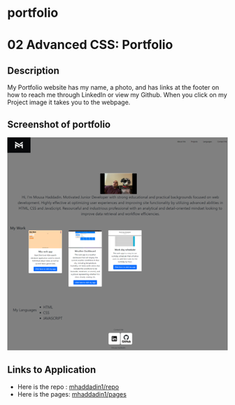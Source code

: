 # portfolio

# 02 Advanced CSS: Portfolio

## Description

My Portfolio website has my name, a photo, and has links at the footer on how to reach me through LinkedIn or view my Github. When you click on my Project image it takes you to the webpage.

## Screenshot of portfolio

![screen cap for my portfolio.](./assets/images/portfolioscreenshot.png)

## Links to Application

- Here is the repo : [mhaddadin1/repo](https://github.com/mhaddadin1/portfolio)
- Here is the pages: [mhaddadin1/pages](https://mhaddadin1.github.io/portfolio/)
